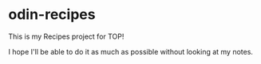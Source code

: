 # odin-recipes

This is my Recipes project for TOP!

I hope I'll be able to do it as much as possible without looking at my notes.